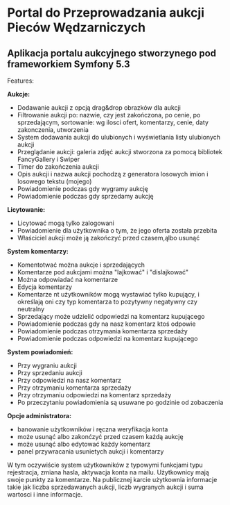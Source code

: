 # Portal do Przeprowadzania aukcji Pieców Wędzarniczych
## Aplikacja portalu aukcyjnego stworzynego pod frameworkiem Symfony 5.3
Features:

__Aukcje:__
  - Dodawanie aukcji z opcją drag&drop obrazków dla aukcji
  - Filtrowanie aukcji po: nazwie, czy jest zakończona, po cenie, po sprzedającym, sortowanie: wg ilosci ofert, komentarzy, cenie, daty zakonczenia, utworzenia
  - System dodawania aukcji do ulubionych i wyświetlania listy ulubionych aukcji
  - Przeglądanie aukcji: galeria zdjęć aukcji stworzona za pomocą bibliotek FancyGallery i Swiper
  - Timer do zakończenia aukcji
  - Opis aukcji i nazwa aukcji pochodzą z generatora losowych imion i losowego tekstu (mojego)
  - Powiadomienie podczas gdy wygramy aukcję
  - Powiadomienie podczas gdy sprzedamy aukcję
  
  __Licytowanie:__
  - Licytować mogą tylko zalogowani
  - Powiadomienie dla użytkownika o tym, że jego oferta została przebita
  - Właściciel aukcji może ją zakończyć przed czasem,ąlbo usunąć
  
__System komentarzy:__
  - Komentotwać można aukcje i sprzedających
  - Komentarze pod aukcjami można "lajkować" i "dislajkować"
  - Można odpowiadać na komentarze
  - Edycja komentarzy
  - Komentarze nt użytkowników mogą wystawiać tylko kupujący, i określają oni czy typ komentarza to pozytywny negatywny czy neutralny
  - Sprzedający może udzielić odpowiedzi na komentarz kupującego
  - Powiadomienie podczas gdy na nasz komentarz ktoś odpowie
  - Powiadomienie podczas otrzymania komentarza sprzedaży
  - Powiadomienie podczas odpowiedzi na komentarz kupującego
    
  
  
__System powiadomień:__
  - Przy wygraniu aukcji
  - Przy sprzedaniu aukcji
  - Przy odpowiedzi na nasz komentarz
  - Przy otrzymaniu komentarza sprzedaży
  - Przy otrzymaniu odpowiedzi na komentarz sprzedaży
  - Po przeczytaniu powiadomienia są usuwane po godzinie od zobaczenia
    
 __Opcje administratora:__
  - banowanie użytkowników i ręczna weryfikacja konta
  - może usunąć albo zakonćzyć przed czasem każdą aukcję
  - może usunąć albo edytować każdy komentarz
  - panel przywracania usunietych aukcji i komentarzy
    
    
    
W tym oczywiście system użytkowników z typowymi funkcjami typu rejestracja, zmiana hasla, aktywacja konta na mailu. Użytkownicy mają swoje punkty za komentarze. Na publicznej karcie użytkownia informacje takie jak liczba sprzedawanych aukcji, liczb wygranych aukcji i suma wartosci i inne informacje.
